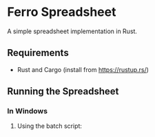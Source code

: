 # Ferro Spreadsheet

A simple spreadsheet implementation in Rust.

## Requirements

- Rust and Cargo (install from https://rustup.rs/)

## Running the Spreadsheet

### In Windows

1. Using the batch script:
